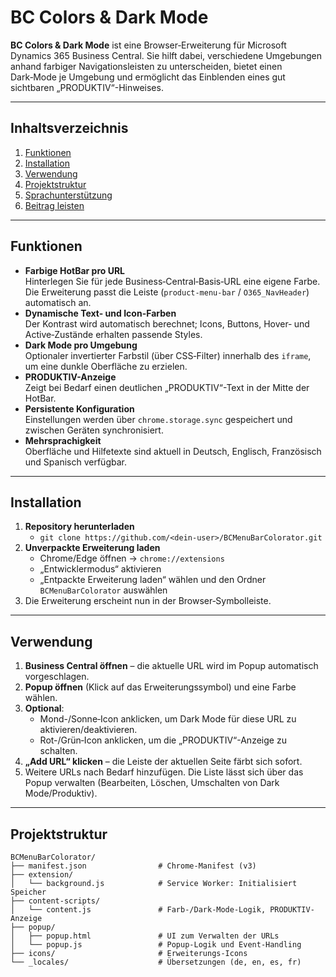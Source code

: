 # BC Colors & Dark Mode

**BC Colors & Dark Mode** ist eine Browser‑Erweiterung für Microsoft Dynamics 365 Business Central. Sie hilft dabei, verschiedene Umgebungen anhand farbiger Navigationsleisten zu unterscheiden, bietet einen Dark‑Mode je Umgebung und ermöglicht das Einblenden eines gut sichtbaren „PRODUKTIV“-Hinweises.

---

## Inhaltsverzeichnis
1. [Funktionen](#funktionen)  
2. [Installation](#installation)  
3. [Verwendung](#verwendung)  
4. [Projektstruktur](#projektstruktur)  
5. [Sprachunterstützung](#sprachunterstützung)  
6. [Beitrag leisten](#beitrag-leisten)  

---

## Funktionen
- **Farbige HotBar pro URL**  
  Hinterlegen Sie für jede Business‑Central‑Basis‑URL eine eigene Farbe. Die Erweiterung passt die Leiste (`product-menu-bar` / `O365_NavHeader`) automatisch an.
- **Dynamische Text- und Icon-Farben**  
  Der Kontrast wird automatisch berechnet; Icons, Buttons, Hover‑ und Active‑Zustände erhalten passende Styles.
- **Dark Mode pro Umgebung**  
  Optionaler invertierter Farbstil (über CSS‑Filter) innerhalb des `iframe`, um eine dunkle Oberfläche zu erzielen.
- **PRODUKTIV-Anzeige**  
  Zeigt bei Bedarf einen deutlichen „PRODUKTIV“-Text in der Mitte der HotBar.
- **Persistente Konfiguration**  
  Einstellungen werden über `chrome.storage.sync` gespeichert und zwischen Geräten synchronisiert.
- **Mehrsprachigkeit**  
  Oberfläche und Hilfetexte sind aktuell in Deutsch, Englisch, Französisch und Spanisch verfügbar.

---

## Installation
1. **Repository herunterladen**  
   - `git clone https://github.com/<dein-user>/BCMenuBarColorator.git`
2. **Unverpackte Erweiterung laden**  
   - Chrome/Edge öffnen → `chrome://extensions`  
   - „Entwicklermodus“ aktivieren  
   - „Entpackte Erweiterung laden“ wählen und den Ordner `BCMenuBarColorator` auswählen
3. Die Erweiterung erscheint nun in der Browser‑Symbolleiste.

---

## Verwendung
1. **Business Central öffnen** – die aktuelle URL wird im Popup automatisch vorgeschlagen.  
2. **Popup öffnen** (Klick auf das Erweiterungssymbol) und eine Farbe wählen.  
3. **Optional**:  
   - Mond-/Sonne‑Icon anklicken, um Dark Mode für diese URL zu aktivieren/deaktivieren.  
   - Rot-/Grün‑Icon anklicken, um die „PRODUKTIV“-Anzeige zu schalten.  
4. **„Add URL“ klicken** – die Leiste der aktuellen Seite färbt sich sofort.  
5. Weitere URLs nach Bedarf hinzufügen. Die Liste lässt sich über das Popup verwalten (Bearbeiten, Löschen, Umschalten von Dark Mode/Produktiv).

---

## Projektstruktur
```text
BCMenuBarColorator/
├── manifest.json                # Chrome-Manifest (v3)
├── extension/
│   └── background.js            # Service Worker: Initialisiert Speicher
├── content-scripts/
│   └── content.js               # Farb-/Dark-Mode-Logik, PRODUKTIV-Anzeige
├── popup/
│   ├── popup.html               # UI zum Verwalten der URLs
│   └── popup.js                 # Popup-Logik und Event-Handling
├── icons/                       # Erweiterungs-Icons
└── _locales/                    # Übersetzungen (de, en, es, fr)
